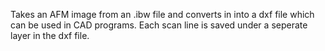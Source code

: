 Takes an AFM image from an .ibw file and converts in into a dxf file which can be used in CAD programs.
Each scan line is saved under a seperate layer in the dxf file.


